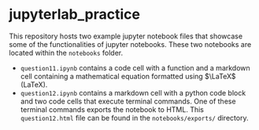 # jupyterlab_practice

This repository hosts two example jupyter notebook files that showcase some of the functionalities of jupyter notebooks. These two notebooks are located within the `notebooks` folder.
- `question11.ipynb` contains a code cell with a function and a markdown cell containing a mathematical equation formatted using $\LaTeX$ (LaTeX).
- `question12.ipynb` contains a markdown cell with a python code block and two code cells that execute terminal commands. One of these terminal commands exports the notebook to HTML. This `question12.html` file can be found in the `notebooks/exports/` directory.